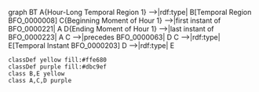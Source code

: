 graph BT
    A{Hour-Long
    Temporal Region 1} -->|rdf:type| B[Temporal Region BFO_0000008]
    C{Beginning Moment
    of Hour 1} -->|first instant of BFO_0000221| A
    D{Ending Moment
    of Hour 1} -->|last instant of 
    BFO_0000223| A
    C -->|precedes 
    BFO_0000063| D
    C -->|rdf:type| E[Temporal Instant BFO_0000203]
    D -->|rdf:type| E

    classDef yellow fill:#ffe680
    classDef purple fill:#dbc9ef
    class B,E yellow
    class A,C,D purple
